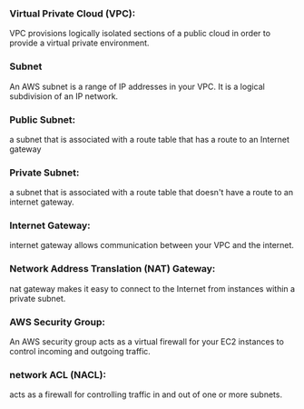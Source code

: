 ### Virtual Private Cloud (VPC):
VPC provisions logically isolated sections of a public cloud in order to provide a virtual private environment.

### Subnet
An AWS subnet is a range of IP addresses in your VPC. It is a logical subdivision of an IP network.

### Public Subnet:

a subnet that is associated with a route table that has a route to an Internet gateway

### Private Subnet:
a subnet that is associated with a route table that doesn't have a route to an internet gateway.

### Internet Gateway:
internet gateway allows communication between your VPC and the internet.

### Network Address Translation (NAT) Gateway:
nat gateway makes it easy to connect to the Internet from instances within a private subnet.

### AWS Security Group:
An AWS security group acts as a virtual firewall for your EC2 instances to control incoming and outgoing traffic.

### network ACL (NACL):
acts as a firewall for controlling traffic in and out of one or more subnets.


